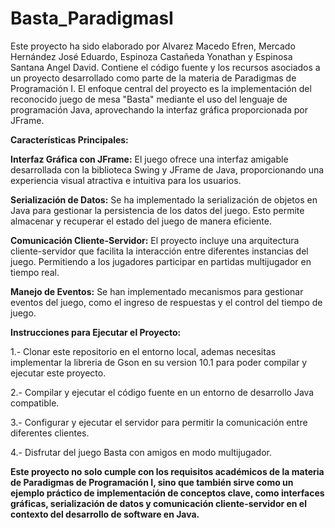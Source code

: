 # Basta_ParadigmasI

Este proyecto ha sido elaborado por Alvarez Macedo Efren, Mercado Hernández José Eduardo, Espinoza Castañeda Yonathan y Espinosa Santana Angel David. Contiene el código fuente y los recursos asociados a un proyecto desarrollado como parte de la materia de Paradigmas de Programación I. El enfoque central del proyecto es la implementación del reconocido juego de mesa "Basta" mediante el uso del lenguaje de programación Java, aprovechando la interfaz gráfica proporcionada por JFrame.

**Características Principales:**

**Interfaz Gráfica con JFrame:** El juego ofrece una interfaz amigable desarrollada con la biblioteca Swing y JFrame de Java, proporcionando una experiencia visual atractiva e intuitiva para los usuarios.

**Serialización de Datos:** Se ha implementado la serialización de objetos en Java para gestionar la persistencia de los datos del juego. Esto permite almacenar y recuperar el estado del juego de manera eficiente.

**Comunicación Cliente-Servidor:** El proyecto incluye una arquitectura cliente-servidor que facilita la interacción entre diferentes instancias del juego. Permitiendo a los jugadores participar en partidas multijugador en tiempo real.

**Manejo de Eventos:** Se han implementado mecanismos para gestionar eventos del juego, como el ingreso de respuestas y el control del tiempo de juego.

**Instrucciones para Ejecutar el Proyecto:**


1.- Clonar este repositorio en el entorno local, ademas necesitas implementar la libreria de Gson en su version 10.1 para poder compilar y ejecutar este proyecto.

2.- Compilar y ejecutar el código fuente en un entorno de desarrollo Java compatible.

3.- Configurar y ejecutar el servidor para permitir la comunicación entre diferentes clientes.

4.- Disfrutar del juego Basta con amigos en modo multijugador.

**Este proyecto no solo cumple con los requisitos académicos de la materia de Paradigmas de Programación I, sino que también sirve como un ejemplo práctico de implementación de conceptos clave, como interfaces gráficas, serialización de datos y comunicación cliente-servidor en el contexto del desarrollo de software en Java.**
